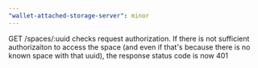 ```yaml
---
"wallet-attached-storage-server": minor
---
```


GET /spaces/:uuid checks request authorization. If there is not sufficient authorizaiton to access the space (and even if that's because there is no known space with that uuid), the response status code is now 401
